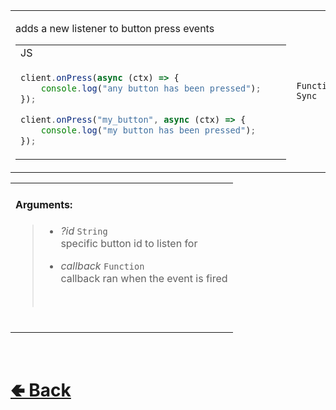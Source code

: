<table>
<tr><td>

adds a new listener to button press events<br>

<table>

<tr><td> JS </td></tr>

<tr><td>

```js
client.onPress(async (ctx) => {       
    console.log("any button has been pressed");
});   

client.onPress("my_button", async (ctx) => {       
    console.log("my button has been pressed");
});   
```

</td></tr>
</table>

</td><td> 

`Function` `Sync`

</td><td>

- [src / Client / custard / onPress.js](https://github.com/shysolocup/noscord.js/blob/main/src/Client/custard/onPress.js)

</td></tr>

</table>

<table>
<tr>

<td>

#### Arguments:
> - *?id* `String`<br>
> specific button id to listen for<br>
>
> - *callback* `Function`<br>
> callback ran when the event is fired
> <br>

<br>

</td>

</table>

<br> <h1> [🢀 Back](https://github.com/shysolocup/noscord.js/wiki/Client-Elements) </h1>